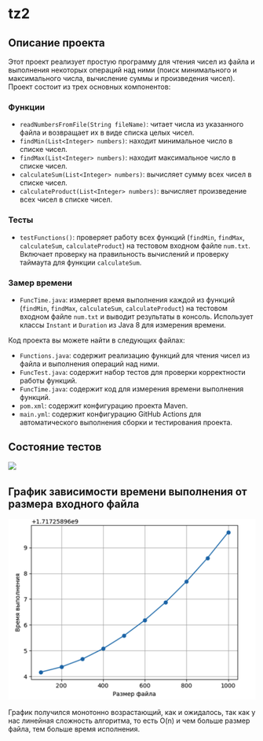 # tz2
## Описание проекта

Этот проект реализует простую программу для чтения чисел из файла и выполнения некоторых операций над ними (поиск минимального и максимального числа, вычисление суммы и произведения чисел). Проект состоит из трех основных компонентов:

### Функции

- `readNumbersFromFile(String fileName)`: читает числа из указанного файла и возвращает их в виде списка целых чисел.
- `findMin(List<Integer> numbers)`: находит минимальное число в списке чисел.
- `findMax(List<Integer> numbers)`: находит максимальное число в списке чисел.
- `calculateSum(List<Integer> numbers)`: вычисляет сумму всех чисел в списке чисел.
- `calculateProduct(List<Integer> numbers)`: вычисляет произведение всех чисел в списке чисел.

### Тесты

- `testFunctions()`: проверяет работу всех функций (`findMin`, `findMax`, `calculateSum`, `calculateProduct`) на тестовом входном файле `num.txt`. Включает проверку на правильность вычислений и проверку таймаута для функции `calculateSum`.

### Замер времени

- `FuncTime.java`: измеряет время выполнения каждой из функций (`findMin`, `findMax`, `calculateSum`, `calculateProduct`) на тестовом входном файле `num.txt` и выводит результаты в консоль. Использует классы `Instant` и `Duration` из Java 8 для измерения времени.

Код проекта вы можете найти в следующих файлах:

- `Functions.java`: содержит реализацию функций для чтения чисел из файла и выполнения операций над ними.
- `FuncTest.java`: содержит набор тестов для проверки корректности работы функций.
- `FuncTime.java`: содержит код для измерения времени выполнения функций.
- `pom.xml`: содержит конфигурацию проекта Maven.
- `main.yml`: содержит конфигурацию GitHub Actions для автоматического выполнения сборки и тестирования проекта.

## Состояние тестов
![](https://github.com/chamer313/tz2/actions/workflows/main.yml/bagde.svg?branch=main)

## График зависимости времени выполнения от размера входного файла

![](https://github.com/chamer313/tz2/blob/main/%D0%A1%D0%BD%D0%B8%D0%BC%D0%BE%D0%BA%20%D1%8D%D0%BA%D1%80%D0%B0%D0%BD%D0%B0%202024-06-01%20%D0%B2%2019.22.57.png)

График получился монотонно возрастающий, как и ожидалось, так как у нас линейная сложность алгоритма, то есть O(n) и чем больше размер файла, тем больше время исполнения.
